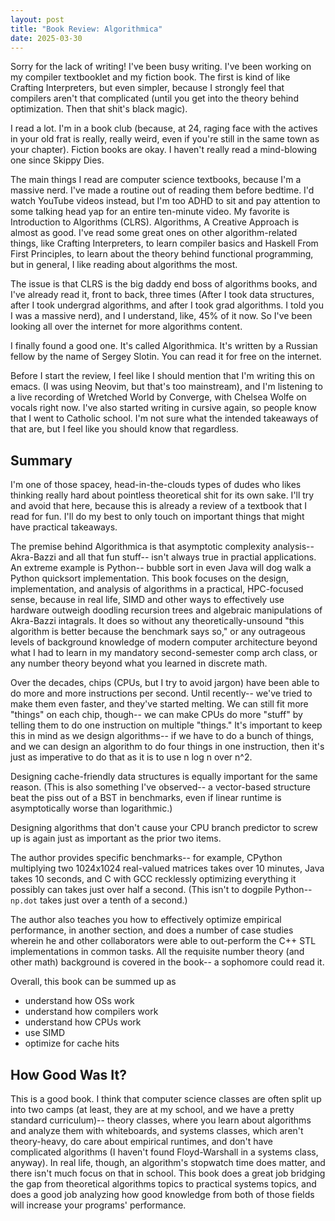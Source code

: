 ```yaml
---
layout: post
title: "Book Review: Algorithmica"
date: 2025-03-30
---
```

Sorry for the lack of writing! I've been busy writing. I've been working on my compiler textbooklet and my 
fiction book. The first is kind of like Crafting Interpreters, but even simpler, because I strongly feel 
that compilers aren't that complicated (until you get into the theory behind optimization. Then that shit's
black magic).

I read a lot. I'm in a book club (because, at 24, raging face with the actives in your old frat is really, 
really weird, even if you're still in the same town as your chapter). Fiction books are okay. I haven't really
read a mind-blowing one since Skippy Dies. 

The main things I read are computer science textbooks, because I'm a massive nerd. I've made a routine out of
reading them before bedtime. I'd watch YouTube videos instead, but I'm too ADHD to sit and pay attention to 
some talking head yap for an entire ten-minute video. My favorite is Introduction to Algorithms (CLRS). 
Algorithms, A Creative Approach is almost as good. I've read some great ones on other algorithm-related things, 
like Crafting Interpreters, to learn compiler basics and Haskell From First Principles, to learn about the theory
behind functional programming, but in general, I like reading about algorithms the most. 

The issue is that CLRS is the big daddy end boss of algorithms books, and I've already read it, front to back,
three times (After I took data structures, after I took undergrad algorithms, and after I took grad algorithms.
I told you I was a massive nerd), and I understand, like, 45% of it now. So I've been looking all over the 
internet for more algorithms content. 

I finally found a good one. It's called Algorithmica. It's written by a Russian fellow by the name of Sergey
Slotin. You can read it for free on the internet.

Before I start the review, I feel like I should mention that I'm writing this on emacs. (I was using Neovim,
but that's too mainstream), and I'm listening to a live recording of Wretched World by Converge, with Chelsea Wolfe on
vocals right now. I've also started writing in cursive again, so people know that I went to Catholic school. I'm not
sure what the intended takeaways of that are, but I feel like you should know that regardless.

## Summary
I'm one of those spacey, head-in-the-clouds types of dudes who likes thinking really hard about pointless
theoretical shit for its own sake. I'll try and avoid that here, because this is already a review of a 
textbook that I read for fun. I'll do my best to only touch on important things that might have practical 
takeaways. 

The premise behind Algorithmica is that asymptotic complexity analysis-- Akra-Bazzi and all that fun stuff--
isn't always true in practial applications. An extreme example is Python-- bubble sort in even Java will dog 
walk a Python quicksort implementation. This book focuses on the design, implementation, and analysis of 
algorithms in a practical, HPC-focused sense, because in real life, SIMD and other ways to effectively use
hardware outweigh doodling recursion trees and algebraic manipulations of Akra-Bazzi intagrals. It does so 
without any theoretically-unsound "this algorithm is better because the benchmark says so," or any outrageous
levels of background knowledge of modern computer architecture beyond what I had to learn in my mandatory
second-semester comp arch class, or any number theory beyond what you learned in discrete math.

Over the decades, chips (CPUs, but I try to avoid jargon) have been able to do more and more instructions per 
second. Until recently-- we've tried to make them even faster, and they've started melting. We can still fit
more "things" on each chip, though-- we can make CPUs do more "stuff" by telling them to do one instruction
on multiple "things." It's important to keep this in mind as we design algorithms-- if we have to do a bunch
of things, and we can design an algorithm to do four things in one instruction, then it's just as imperative
to do that as it is to use n log n over n^2. 

Designing cache-friendly data structures is equally important for the same reason. (This is also something I've 
observed-- a vector-based structure beat the piss out of a BST in benchmarks, even if linear runtime is 
asymptotically worse than logarithmic.) 

Designing algorithms that don't cause your CPU branch predictor to screw up is again just as important as the prior two
items.

The author provides specific benchmarks-- for example, CPython multiplying two 1024x1024 real-valued matrices takes over 
10 minutes, Java takes 10 seconds, and C with GCC recklessly optimizing everything it possibly can takes just
over half a second. (This isn't to dogpile Python-- `np.dot` takes just over a tenth of a second.) 

The author also teaches you how to effectively optimize empirical performance, in another section, and does a number
of case studies wherein he and other collaborators were able to out-perform the C++ STL implementations in common
tasks. All the requisite number theory (and other math) background is covered in the book-- a sophomore could read it.

Overall, this book can be summed up as 

- understand how OSs work
- understand how compilers work
- understand how CPUs work
- use SIMD
- optimize for cache hits 

## How Good Was It?
This is a good book. I think that computer science classes are often split up into two camps (at least, they are at
my school, and we have a pretty standard curriculum)-- theory classes, where you learn about algorithms and analyze them 
with whiteboards, and systems classes, which aren't theory-heavy, do care about empirical runtimes, and don't have
complicated algorithms (I haven't found Floyd-Warshall in a systems class, anyway). In real life, though, an algorithm's
stopwatch time does matter, and there isn't much focus on that in school. This book does a great job bridging the gap
from theoretical algorithms topics to practical systems topics, and does a good job analyzing how good knowledge from
both of those fields will increase your programs' performance.
